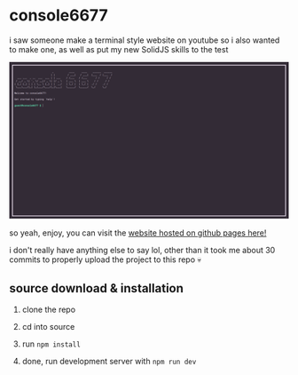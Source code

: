 # console6677
i saw someone make a terminal style website on youtube so i also wanted to make one, as well as put my new SolidJS skills to the test

![](preview.png?raw=true)

so yeah, enjoy, you can visit the [website hosted on github pages here!](https://notmax6677.github.io/console6677/)

i don't really have anything else to say lol, other than it took me about 30 commits to properly upload the project to this repo 💀

## source download & installation

1) clone the repo

2) cd into source

3) run `npm install`

4) done, run development server with `npm run dev`
